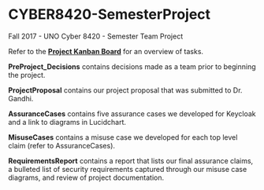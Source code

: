 # CYBER8420-SemesterProject
Fall 2017 - UNO Cyber 8420 - Semester Team Project

Refer to the <strong><a href="https://github.com/DanielLucier/CYBER8420-SemesterProject/projects/1">Project Kanban Board</a></strong> for an overview of tasks.

<strong>PreProject_Decisions</strong> contains decisions made as a team prior to beginning the project.

<strong>ProjectProposal</strong> contains our project proposal that was submitted to Dr. Gandhi.

<strong>AssuranceCases</strong> contains five assurance cases we developed for Keycloak and a link to diagrams in Lucidchart.

<strong>MisuseCases</strong> contains a misuse case we developed for each top level claim (refer to AssuranceCases).

<strong>RequirementsReport</strong> contains a report that lists our final assurance claims, a bulleted list of security requirements captured through our misuse case diagrams, and review of project documentation.
